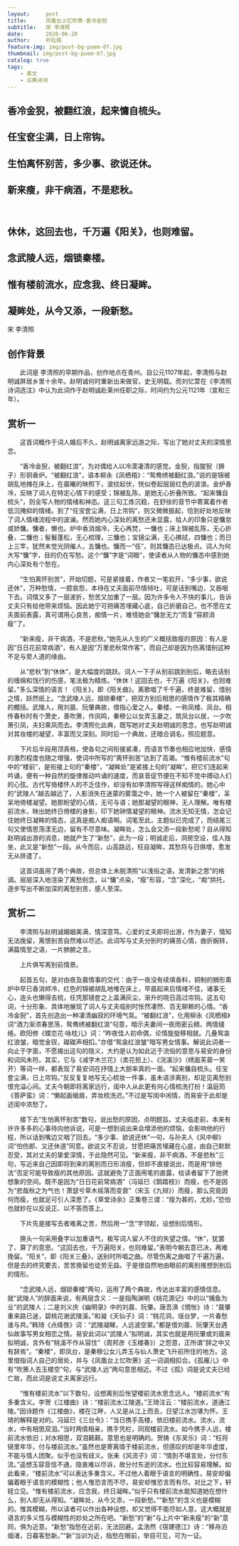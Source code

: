 ```yaml
---
layout:     post
title:      凤凰台上忆吹箫·香冷金猊
subtitle:   宋 李清照
date:       2020-06-20
author:     听松阁
feature-img: img/post-bg-poem-07.jpg
thumbnail: img/post-bg-poem-07.jpg
catalog: true
tags:
    - 美文
    - 古典诗词
---
```


## 香冷金猊，被翻红浪，起来慵自梳头。
## 任宝奁尘满，日上帘钩。
## 生怕离怀别苦，多少事、欲说还休。
## 新来瘦，非干病酒，不是悲秋。
&nbsp;
## 休休，这回去也，千万遍《阳关》，也则难留。
## 念武陵人远，烟锁秦楼。
## 惟有楼前流水，应念我、终日凝眸。
## 凝眸处，从今又添，一段新愁。


宋 李清照


## 创作背景

　　此词是 李清照的早期作品，创作地点在青州。自公元1107年起，李清照与赵明诚屏居乡里十余年。赵明诚何时重新出来做官，史无明载。而刘忆萱在《李清照 诗词选注》中认为此词作于赵明诚赴莱州任职之际，时间约为公元1121年（宣和三年）。 





## 赏析一

　　这首词概作于词人婚后不久，赵明诚离家远游之际，写出了她对丈夫的深情思念。

　　“香冷金猊，被翻红浪”，为对偶给人以冷漠凄清的感觉。金猊，指狻猊（狮子）形铜香炉。“被翻红浪”，语本柳永《凤栖梧》：“鸳鸯绣被翻红浪。”说的是锦被胡乱地摊在床上，在晨曦的映照下，波纹起伏，恍似卷起层层红色的波浪。金炉香冷，反映了词人在特定心情下的感受；锦被乱陈，是她无心折叠所致。“起来慵自梳头”，则全写人物的情绪和神态。这三句工炼沉稳，在舒徐的音节中寄寓着作者低沉掩抑的情绪。到了“任宝奁尘满，日上帘钩”，则又微微振起，恰到好处地反映了词人情绪流程中的波澜。然而她内心深处的离愁还未显露，给人的印象只是慵怠或娇慵。慵者，懒也。炉中香消烟冷，无心再焚，一慵也；床上锦被乱陈，无心折叠，二慵也；髻鬟蓬松，无心梳理，三慵也；宝镜尘满，无心拂拭，四慵也；而日上三竿，犹然未觉光阴催人，五慵也。慵而一“任”，则其慵态已达极点。词人为何大写“慵”字，目的仍在写愁。这个“慵”字是“词眼”，使读者从人物的慵态中感到她内心深处有个愁在。

　　“生怕离怀别苦”，开始切题，可是紧接着，作者又一笔宕开，“多少事，欲说还休”，万种愁情，一腔哀怨，本待在丈夫面前尽情倾吐，可是话到嘴边，又吞咽下去。词情又多了一层波折，愁苦又加重了一层。因为许多令人不快的事儿，告诉丈夫只有给他带来烦恼。因此她宁可把痛苦埋藏心底，自己折磨自己，也不愿在丈夫面前表露，真可谓用心良苦，痴情一片，难怪她会“慵怠无力”而复“容颜消瘦”了。

　　“新来瘦，非干病酒，不是悲秋。”她先从人生的广义概括致瘦的原因：有人是因“日日花前常病酒”，有人是因“万里悲秋常作客”，而自己却是因为伤离惜别这种不足与旁人道的缘由。

　　从“悲秋”到“休休”，是大幅度的跳跃。词人一下子从别前跳到别后，略去话别的缠绵和饯行的伤感，笔法极为精炼。“休休！这回去也，千万遍《阳关》，也则难留。”多么深情的语言！《阳关》，即《阳关曲》。离歌唱了千千遍，终是难留，惜别之情，跃然纸上。“念武陵人远，烟锁秦楼”，把双方别后相思的感情作了极其精确的概括。武陵人，用刘晨、阮肇典故，借指心爱之人。秦楼，一称凤楼、凤台。相传春秋时有个萧史，善吹箫，作凤鸣，秦穆公以女弄玉妻之，筑凤台以居，一夕吹箫引凤，夫妇乘凤而去。李清照化此典，既写她对丈夫赵明诚的思念，也写赵明诚对其妆楼的凝望，丰富而又深刻。同时后一个典故，还暗合调名，照应题意。

　　下片后半段用顶真格，使各句之间衔接紧凑，而语言节奏也相应地加快，感情的激烈程度也随之增强，使词中所写的“离怀别苦”达到了高潮。“惟有楼前流水”句中的“楼前”，是衔接上句的“秦楼”，“凝眸处”是紧接上句的“凝眸”。把它们连起来吟诵，便有一种自然的旋律推动吟诵的速度，而哀音促节便在不知不觉中搏动人们的心弦。古代写倚楼怀人的不乏佳作，却没有如李清照写得这样痴情的。她心中的“武陵人”越去越远了，人影消失在迷蒙的雾霭之中，她一个人被留在“秦楼”，呆呆地倚楼凝望。她那盼望的心情，无可与语；她那凝望的眼神，无人理解。唯有楼前流水，映出她终日倚楼的身影，印下她钟情凝望的眼神。流水无知无情，怎会记住她终日凝眸的情态，这真是痴人痴语啊。词笔至此，主题似已完成了，而结尾三句又使情思荡漾无边，留有不尽意味。凝眸处，怎么会又添一段新愁呢？自从得知赵明诚出游的消息，她就产生了“新愁”，此为一段；明诚走后，洞房空设，佳人独坐，此又是“新愁”一段。从今而后，山高路远，枉自凝眸，其愁将与日俱增，愈发无从排遣了。

　　这首词虽用了两个典故，但总体上未脱清照“以浅俗之语，发清新之思”的格调。层层深入地渲染了离愁别念，以“慵”点染，“瘦”形容，“念”深化，“痴”烘托，逐步写出不断加深的离愁别苦，感人至深。





## 赏析二

　　李清照与赵明诚婚姻美满，情深意笃。心爱的丈夫即将出游，作为妻子，情知无法挽留，离恨别苦自然难以尽述。此词写与丈夫分别时的痛苦心情，曲折婉转，满篇情至之语，一片肺腑之言。

　　上片俱写离别前情景。

　　起首五句，是对由夜及晨情事的交代：由于一夜没有续填香料，铜制的狮形熏炉中早已香消烬冷，红色的锦被胡乱地堆在床上，早晨起来后情绪不佳，诸事无心，连头也懒得去梳，任凭那镜奁之上盖满灰尘，渐升的晓日高过帘钩。这五句词，十分形象、具体地展现了词人与丈夫临别时怅然凄然、百无聊赖的心情。“香冷金猊”，首先创造出一种凄清幽寂的环境气氛。“被翻红浪”，化用柳永《凤栖梧》词“酒力渐浓春思荡，鸳鸯绣被翻红浪”句意，暗示夫妻间一夜雨密云稠，两情缱绻。欧阳修《蝶恋花·咏枕儿》词：“昨夜佳人初命偶，论情旋旋移相就。几叠鸳衾红浪皱，暗觉金钗，磔磔声相扣。”亦借“鸳衾红浪皱”暗写男女情事。解说此词者一向止于字面，不愿揭出这句的隐义，大约是认为如此近于流俗的意思与易安的身份和词风未符。其实，它与《减字木兰花》（卖花担上）、《浣溪沙》（绣面芙蓉一笑开）等词一样，都表现了易安词在抒情上大胆率真的一面。“起来慵自梳头。任宝奁尘满，日上帘钩。”反反复复地写无心梳妆一件事，虽未语涉离别，却足见离愁别恨充溢心间。丈夫今朝即将离家远行，闺中人从此更有何心情梳洗打扮！温庭筠《菩萨蛮》词：“懒起画蛾眉，弄妆梳洗迟。”不过是写闺中闲情，而易安于此却是述闺中浓愁了。

　　接下去“生怕离怀别苦”数句，说出愁的原因，点明题旨。丈夫临走前，本来有许许多多的心事待向他诉说，可是一想到说出来会增添他的烦恼，会影响他的行程，所以话到嘴边又咽了回去。“多少事、欲说还休”一句，与孙夫人《风中柳》词“怕伤郎、又还休道”同意。欲说又不忍说，甘愿把痛苦埋藏在心底，由自己默默忍受，其对丈夫的挚爱深情，于此隐然可见。“新来瘦，非干病酒，不是悲秋”三句，写近来自己因即将到来的离别而日形消瘦，但却不直接说出，而是用“排他法”否定可能导致瘦的其他原因。这就避免了正面用笔的直露，给读者留下了驰骋想象的空间。既不是因为“日日花前常病酒”（冯延巳《鹊踏枝》）而瘦，也不是因为“悲哉秋之为气也！萧瑟兮草木摇落而变衰”（宋玉《九辩》）而瘦，那么究竟因何而瘦，也就足可引人深思了。《草堂诗余》正集卷三谓：“瘦为甚的，尤妙。”恐怕也就妙在以反说正、以不答而答上。

　　下片先是接写去者难离之苦，然后用一“念”字领起，设想别后情形。

　　换头一句采用叠字以加重语气，极写词人留人不住的失望之情。“休”，犹罢了、算了的意思。“这回去也，千万遍阳关，也则难留。”表明今朝去意已决，再难挽留。“阳关”，即《阳关三叠》，送别时所唱之曲。尽管伤离之曲唱了千遍万遍，但是去的终究要去，苦苦挽留也徒劳无益。于是很自然地由眼前的离别推想到别后的情形。

　　“念武陵人远，烟锁秦楼”两句，运用了两个典故，传达出丰富的感情信息。就“武陵人”的辞面来说，有两层含义：一是指陶渊明《桃花源记》中的以“捕鱼为业”的武陵人；二是刘义庆《幽明录》中的刘晨、阮肇。唐吾涣《惆怅》诗：“晨肇重来路已迷，碧桃花谢武陵溪。”和凝《天仙子》词：“桃花洞，瑶台梦，一片春愁谁与共。”韩琦《点绛唇》词：“武陵凝睇，人远波空翠。”都是借刘晨、阮肇天台遇仙故事写男女相恋之情。易安此词以“武陵人”拟明诚，其实也就是用阮肇或刘晨来拟明诚，言外有“桃溪不作从容住”（周邦彦《玉楼春》）之怨意，正所谓“辞之中又有辞焉”。“秦楼”，即凤台，是秦穆公女儿弄玉与仙人萧史飞升前所住的地方。这里借指词人自己的居处，并与《凤凰台上忆吹箫》这一词调相扣合。《孤雁儿》中有“吹箫人去玉楼空”句，与“武陵人远”两句意思相近。不过《孤》词是说丈夫已经亡故，而此词是说丈夫离家远行。

　　“惟有楼前流水”以下数句，设想离别后怅望楼前流水思念远人。“楼前流水”有多重含义。李贺《江楼曲》诗：“楼前流水江陵道。”王琦注云：“楼前流水，道通江陵。”因诗题作《江楼曲》，楼在江畔，人又是从江上而去，日望江水岂堪为怀。王琦的解释是对的。冯延巳《三台令》：“当日携手高楼，依旧楼前流水。流水，流水，中有相思双泪。”当时两情相亲，携手凭栏，同观楼前流水。如今携手人远，楼前流水依旧；对水相思，双泪籁籁。意思也是明确的。贺铸《东吴乐》词：“枉将镜里年华，付与楼前流水。”虽然也是寄离情于楼前流水，但感叹的却是年华虚度，不能与情人团聚。似乎也没有歧义。张耒《风流子》词：“情到不堪言处，分付东流。”遥想玉容音信不通，隐衷难以尽诉，故分付东逝的流水。也比较容易理解。如此看来，“楼前流水”可以表达多重含义。不过他人着眼于语言的明确性，易安却偏偏着眼于语言的模糊性；他人惟恐言而不尽，易安却惟恐言而有尽。对比之下，轩轾立见。“惟有楼前流水，应念我，终日凝眸。”似乎只有楼前流水能知道她在想什么，别人却无从得知。“凝眸处，从今又添，一段新愁。”“新愁”的含义也是模糊的。惟其模糊，所以读者可以作出各种设想，却又觉得不能尽如人意，这大概就是语言的多义性与模糊性的妙处之所在吧。“新愁”的“新”与上片中“新来瘦”的“新”意同，俱为近意。“新愁”指愁在近前，无法回避。孟浩然《宿建德江》诗：“移舟泊烟渚，日暮客愁新。”“新”当训为近，指愁在眼前，举目可见，可为一证。
